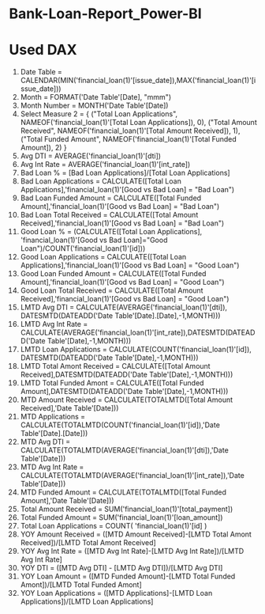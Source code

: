 # Bank-Loan-Report_Power-BI

# Used DAX 
1. Date Table = CALENDAR(MIN('financial_loan(1)'[issue_date]),MAX('financial_loan(1)'[issue_date]))
2. Month = FORMAT('Date Table'[Date], "mmm")
3. Month Number = MONTH('Date Table'[Date])
4. Select Measure 2 = {
    ("Total Loan Applications", NAMEOF('financial_loan(1)'[Total Loan Applications]), 0),
    ("Total Amount Received", NAMEOF('financial_loan(1)'[Total Amount Received]), 1),
    ("Total Funded Amount", NAMEOF('financial_loan(1)'[Total Funded Amount]), 2)
}
5. Avg DTI = AVERAGE('financial_loan(1)'[dti])
6. Avg Int Rate = AVERAGE('financial_loan(1)'[int_rate])
7. Bad Loan % = [Bad Loan Applications]/[Total Loan Applications]
8. Bad Loan Applications = CALCULATE([Total Loan Applications],'financial_loan(1)'[Good vs Bad Loan] = "Bad Loan")
9. Bad Loan Funded Amount = CALCULATE([Total Funded Amount],'financial_loan(1)'[Good vs Bad Loan] = "Bad Loan")
10. Bad Loan Total Received = CALCULATE([Total Amount Received],'financial_loan(1)'[Good vs Bad Loan] = "Bad Loan")
11. Good Loan % = (CALCULATE([Total Loan Applications], 'financial_loan(1)'[Good vs Bad Loan]="Good Loan")/COUNT('financial_loan(1)'[id]))
12. Good Loan Applications = CALCULATE([Total Loan Applications],'financial_loan(1)'[Good vs Bad Loan] = "Good Loan")
13. Good Loan Funded Amount = CALCULATE([Total Funded Amount],'financial_loan(1)'[Good vs Bad Loan] = "Good Loan")
14. Good Loan Total Received = CALCULATE([Total Amount Received],'financial_loan(1)'[Good vs Bad Loan] = "Good Loan")
15. LMTD Avg DTI = CALCULATE(AVERAGE('financial_loan(1)'[dti]), DATESMTD(DATEADD('Date Table'[Date].[Date],-1,MONTH)))
16. LMTD Avg Int Rate = CALCULATE(AVERAGE('financial_loan(1)'[int_rate]),DATESMTD(DATEADD('Date Table'[Date],-1,MONTH)))
17. LMTD Loan Applications = CALCULATE(COUNT('financial_loan(1)'[id]), DATESMTD(DATEADD('Date Table'[Date],-1,MONTH)))
18. LMTD Total Amont Received = CALCULATE([Total Amount Received],DATESMTD(DATEADD('Date Table'[Date],-1,MONTH)))
19. LMTD Total Funded Amont = CALCULATE([Total Funded Amount],DATESMTD(DATEADD('Date Table'[Date],-1,MONTH)))
20. MTD Amount Received = CALCULATE(TOTALMTD([Total Amount Received],'Date Table'[Date]))
21. MTD Applications = CALCULATE(TOTALMTD(COUNT('financial_loan(1)'[id]),'Date Table'[Date].[Date]))
22. MTD Avg DTI = CALCULATE(TOTALMTD(AVERAGE('financial_loan(1)'[dti]),'Date Table'[Date]))
23. MTD Avg Int Rate = CALCULATE(TOTALMTD(AVERAGE('financial_loan(1)'[int_rate]),'Date Table'[Date]))
24. MTD Funded Amount = CALCULATE(TOTALMTD([Total Funded Amount],'Date Table'[Date]))
25. Total Amount Received = SUM('financial_loan(1)'[total_payment])
26. Total Funded Amount = SUM('financial_loan(1)'[loan_amount])
27. Total Loan Applications = 
COUNT(
    'financial_loan(1)'[id]
    )
28. YOY Amount Received = ([MTD Amount Received]-[LMTD Total Amont Received])/[LMTD Total Amont Received]
29. YOY Avg Int Rate = ([MTD Avg Int Rate]-[LMTD Avg Int Rate])/[LMTD Avg Int Rate]
30. YOY DTI = ([MTD Avg DTI] - [LMTD Avg DTI])/[LMTD Avg DTI]
31. YOY Loan Amount = ([MTD Funded Amount]-[LMTD Total Funded Amont])/[LMTD Total Funded Amont]
32. YOY Loan Applications = ([MTD Applications]-[LMTD Loan Applications])/[LMTD Loan Applications]


 
